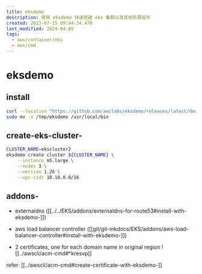 ```yaml
---
title: eksdemo
description: 使用 eksdemo 快速搭建 eks 集群以及其他所需组件
created: 2023-07-15 09:44:34.470
last_modified: 2024-04-09
tags:
  - aws/container/eks
  - aws/cmd
---
```

# eksdemo

## install
```sh
curl --location "https://github.com/awslabs/eksdemo/releases/latest/download/eksdemo_$(uname -s)_x86_64.tar.gz" |tar xz -C /tmp
sudo mv -v /tmp/eksdemo /usr/local/bin

```

## create-eks-cluster-
```sh
CLUSTER_NAME=ekscluster2
eksdemo create cluster ${CLUSTER_NAME} \
    --instance m5.large \
    --nodes 3 \
    --version 1.26 \
    --vpc-cidr 10.10.0.0/16
```

## addons-
- externaldns ([[../../EKS/addons/externaldns-for-route53#install-with-eksdemo-]])
- aws load balancer controller ([[git/git-mkdocs/EKS/addons/aws-load-balancer-controller#install-with-eksdemo-]])

- 2 certificates, one for each domain name in original region
![[../awscli/acm-cmd#^kresvp]]

refer: [[../awscli/acm-cmd#create-certificate-with-eksdemo-]]


